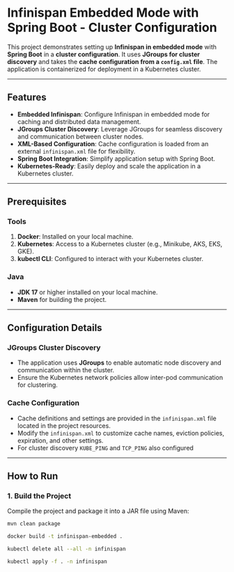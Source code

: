 # Infinispan Embedded Mode with Spring Boot - Cluster Configuration

This project demonstrates setting up **Infinispan in embedded mode** with **Spring Boot** in a **cluster configuration**. It uses **JGroups for cluster discovery** and takes the **cache configuration from a `config.xml` file**. The application is containerized for deployment in a Kubernetes cluster.

---

## Features
- **Embedded Infinispan**: Configure Infinispan in embedded mode for caching and distributed data management.
- **JGroups Cluster Discovery**: Leverage JGroups for seamless discovery and communication between cluster nodes.
- **XML-Based Configuration**: Cache configuration is loaded from an external `infinispan.xml` file for flexibility.
- **Spring Boot Integration**: Simplify application setup with Spring Boot.
- **Kubernetes-Ready**: Easily deploy and scale the application in a Kubernetes cluster.

---

## Prerequisites
### Tools
1. **Docker**: Installed on your local machine.
2. **Kubernetes**: Access to a Kubernetes cluster (e.g., Minikube, AKS, EKS, GKE).
3. **kubectl CLI**: Configured to interact with your Kubernetes cluster.

### Java
- **JDK 17** or higher installed on your local machine.
- **Maven** for building the project.

---

## Configuration Details

### JGroups Cluster Discovery
- The application uses **JGroups** to enable automatic node discovery and communication within the cluster.
- Ensure the Kubernetes network policies allow inter-pod communication for clustering.

### Cache Configuration
- Cache definitions and settings are provided in the `infinispan.xml` file located in the project resources.
- Modify the `infinispan.xml` to customize cache names, eviction policies, expiration, and other settings.
- For cluster discovery `KUBE_PING` and `TCP_PING` also configured

---

## How to Run

### 1. Build the Project
Compile the project and package it into a JAR file using Maven:
```bash
mvn clean package

docker build -t infinispan-embedded .

kubectl delete all --all -n infinispan

kubectl apply -f . -n infinispan
